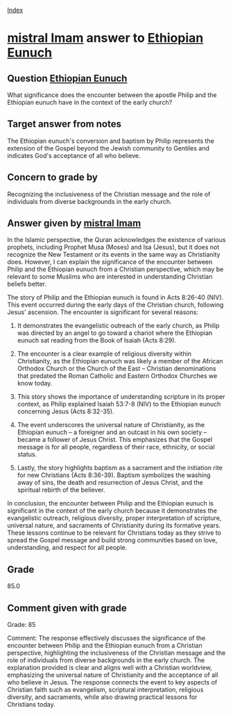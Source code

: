 
[Index](../../index.md)
# [mistral Imam](../../answering_models/mistral_Imam.md) answer to [Ethiopian Eunuch](../../questions/Ethiopian_Eunuch.md)

## Question [Ethiopian Eunuch](../../questions/Ethiopian_Eunuch.md)
What significance does the encounter between the apostle Philip and the Ethiopian eunuch have in the context of the early church?

## Target answer from notes
The Ethiopian eunuch's conversion and baptism by Philip represents the extension of the Gospel beyond the Jewish community to Gentiles and indicates God's acceptance of all who believe.

## Concern to grade by
Recognizing the inclusiveness of the Christian message and the role of individuals from diverse backgrounds in the early church.

## Answer given by [mistral Imam](../../answering_models/mistral_Imam.md)
 In the Islamic perspective, the Quran acknowledges the existence of various prophets, including Prophet Musa (Moses) and Isa (Jesus), but it does not recognize the New Testament or its events in the same way as Christianity does. However, I can explain the significance of the encounter between Philip and the Ethiopian eunuch from a Christian perspective, which may be relevant to some Muslims who are interested in understanding Christian beliefs better.

The story of Philip and the Ethiopian eunuch is found in Acts 8:26-40 (NIV). This event occurred during the early days of the Christian church, following Jesus' ascension. The encounter is significant for several reasons:

1. It demonstrates the evangelistic outreach of the early church, as Philip was directed by an angel to go toward a chariot where the Ethiopian eunuch sat reading from the Book of Isaiah (Acts 8:29).

2. The encounter is a clear example of religious diversity within Christianity, as the Ethiopian eunuch was likely a member of the African Orthodox Church or the Church of the East – Christian denominations that predated the Roman Catholic and Eastern Orthodox Churches we know today.

3. This story shows the importance of understanding scripture in its proper context, as Philip explained Isaiah 53:7-8 (NIV) to the Ethiopian eunuch concerning Jesus (Acts 8:32-35).

4. The event underscores the universal nature of Christianity, as the Ethiopian eunuch – a foreigner and an outcast in his own society – became a follower of Jesus Christ. This emphasizes that the Gospel message is for all people, regardless of their race, ethnicity, or social status.

5. Lastly, the story highlights baptism as a sacrament and the initiation rite for new Christians (Acts 8:36-39). Baptism symbolizes the washing away of sins, the death and resurrection of Jesus Christ, and the spiritual rebirth of the believer.

In conclusion, the encounter between Philip and the Ethiopian eunuch is significant in the context of the early church because it demonstrates the evangelistic outreach, religious diversity, proper interpretation of scripture, universal nature, and sacraments of Christianity during its formative years. These lessons continue to be relevant for Christians today as they strive to spread the Gospel message and build strong communities based on love, understanding, and respect for all people.

## Grade
85.0

## Comment given with grade
Grade: 85

Comment: The response effectively discusses the significance of the encounter between Philip and the Ethiopian eunuch from a Christian perspective, highlighting the inclusiveness of the Christian message and the role of individuals from diverse backgrounds in the early church. The explanation provided is clear and aligns well with a Christian worldview, emphasizing the universal nature of Christianity and the acceptance of all who believe in Jesus. The response connects the event to key aspects of Christian faith such as evangelism, scriptural interpretation, religious diversity, and sacraments, while also drawing practical lessons for Christians today.
